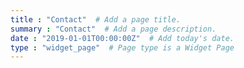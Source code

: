 ```yaml
---
title : "Contact"  # Add a page title.
summary : "Contact"  # Add a page description.
date : "2019-01-01T00:00:00Z"  # Add today's date.
type : "widget_page"  # Page type is a Widget Page
---
```

